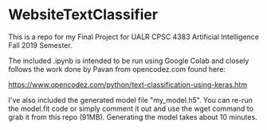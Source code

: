 # WebsiteTextClassifier

This is a repo for my Final Project for UALR CPSC 4383 Artificial Intelligence Fall 2019 Semester.

The included .ipynb is intended to be run using Google Colab and closely follows the work done by Pavan from opencodez.com found here:

https://www.opencodez.com/python/text-classification-using-keras.htm

I've also included the generated model file "my_model.h5". You can re-run the model.fit code or simply comment it out and use the wget command to grab it from this repo (91MB). Generating the model takes about 10 minutes.
